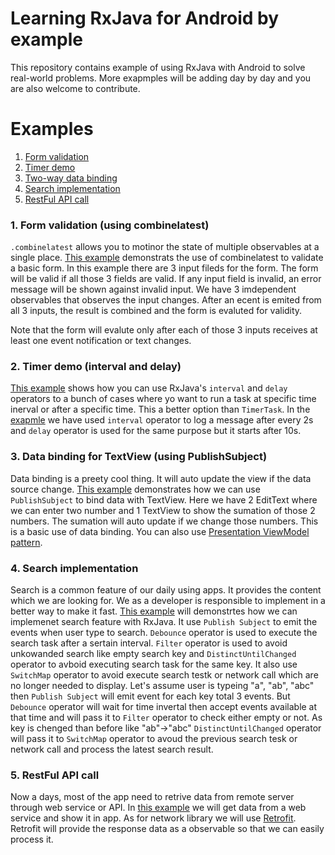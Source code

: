 # Learning RxJava for Android by example

This repository contains example of using RxJava with Android to solve real-world problems. More exapmples will be adding day by day and you are also welcome to contribute.

# Examples
1. [Form validation](#1-form-validation-using-combinelatest)
2. [Timer demo](#2-timer-demo-interval-and-delay)
3. [Two-way data binding](#3-data-binding-for-textview-using-publishsubject)
4. [Search implementation](#4-search-implementation)
5. [RestFul API call](#5-restful-api-call)

### 1. Form validation (using combinelatest)
`.combinelatest` allows you to motinor the state of multiple observables at a single place. [This example](https://github.com/shuza/RxAndroid-Examples/blob/master/RxFormValidation/app/src/main/java/me/shuza/rxformvalidation/MainActivity.java) demonstrats the use of combinelatest to validate a basic form. In this example there are 3 input fileds for the form. The form will be valid if all those 3 fields are valid. If any input field is invalid, an error message will be shown against invalid input.
We have 3 imdependent observables that observes the input changes. After an ecent is emited from all 3 inputs, the result is combined and the form is evaluted for validity.

Note that the form will evalute only after each of those 3 inputs receives at least one event notification or text changes.

### 2. Timer demo (interval and delay)
[This example](https://github.com/shuza/RxAndroid-Examples/tree/master/RxTimerDemo) shows how you can use RxJava's `interval` and `delay` operators to a bunch of cases where yo want to run a task at specific time inerval or after a specific time. This a better option than `TimerTask`. In the [exapmle](https://github.com/shuza/RxAndroid-Examples/tree/master/RxTimerDemo) we have used `interval` operator to log a message after every 2s and `delay` operator is used for the same purpose but it starts after 10s.

### 3. Data binding for TextView (using PublishSubject)
Data binding is a preety cool thing. It will auto update the view if the data source change. [This example](https://github.com/shuza/RxAndroid-Examples/tree/master/RxDataBinding) demonstrates how we can use `PublishSubject` to bind data with TextView. Here we have 2 EditText where we can enter two number and 1 TextView to show the sumation of those 2 numbers. The sumation will auto update if we change those numbers. This is a basic use of data binding. You can also use [Presentation ViewModel pattern](https://martinfowler.com/eaaDev/PresentationModel.html).

### 4. Search implementation
Search is a common feature of our daily using apps. It provides the content which we are looking for. We as a developer is responsible to implement in a better way to make it fast. [This example](https://github.com/shuza/RxAndroid-Examples/tree/master/RxSearchDemo) will demonstrtes how we can implemenet search feature with RxJava. It use `Publish Subject` to emit the events when user type to search. `Debounce` operator is used to execute the search task after a sertain interval. `Filter` operator is used to avoid unkowanded search like empty search key and `DistinctUntilChanged` operator to avboid executing search task for the same key. It also use `SwitchMap` operator to avoid execute search testk or network call which are no longer needed to display. Let's assume user is typeing "a", "ab", "abc" then `Publish Subject` will emit event for each key total 3 events. But `Debounce` operator will wait for time invertal then accept events available at that time and will pass it to `Filter` operator to check either empty or not. As key is chenged than before like "ab"->"abc" `DistinctUntilChanged` operator will pass it to `SwitchMap` operator to avoud the previous search tesk or network call and process the latest search result.

### 5. RestFul API call
Now a days, most of the app need to retrive data from remote server through web service or API. In [this example](https://github.com/shuza/RxAndroid-Examples/tree/master/RxDemoAPICall) we will get data from a web service and show it in app. As for  network library we will use [Retrofit](https://github.com/square/retrofit). Retrofit will provide the response data as a observable so that we can easily process it.
